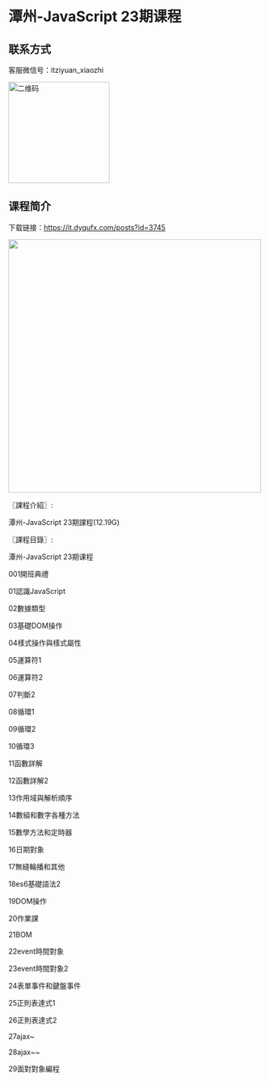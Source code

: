 # 潭州-JavaScript 23期课程

## 联系方式

客服微信号：itziyuan_xiaozhi

<img src="https://ziyuanyun.oss-cn-guangzhou.aliyuncs.com/common/20240614073449/666b82192834a.jpg" width="200" height="200" alt="二维码">

## 课程简介

下载链接：https://it.dyqufx.com/posts?id=3745

<img src="https://ziyuanyun.oss-cn-guangzhou.aliyuncs.com/yun/20240515185320/664494209ea00.jpg" width="500" alt="">

  〖課程介紹〗:

 潭州-JavaScript 23期課程(12.19G)

 〖課程目錄〗:

 潭州-JavaScript 23期课程



 001開班典禮

 01認識JavaScript

 02數據類型

 03基礎DOM操作

 04樣式操作與樣式屬性

 05運算符1

 06運算符2

 07判斷2

 08循環1

 09循環2

 10循環3

 11函數詳解

 12函數詳解2

 13作用域與解析順序

 14數組和數字各種方法

 15數學方法和定時器

 16日期對象

 17無縫輪播和其他

 18es6基礎語法2

 19DOM操作

 20作業課

 21BOM

 22event時間對象

 23event時間對象2

 24表單事件和鍵盤事件

 25正則表達式1

 26正則表達式2

 27ajax~

 28ajax~~

 29面對對象編程

  